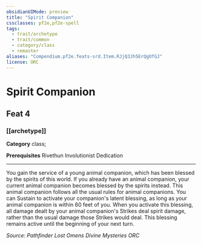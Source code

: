 ```yaml
---
obsidianUIMode: preview
title: "Spirit Companion"
cssclasses: pf2e,pf2e-spell
tags:
  - trait/archetype
  - trait/common
  - category/class
  - remaster
aliases: "Compendium.pf2e.feats-srd.Item.RJjQ3Jh5ErQgOfGJ"
license: ORC
---
```

# Spirit Companion
## Feat 4
### [[archetype]]

**Category** class; 



**Prerequisites** Rivethun Involutionist Dedication
* * *
You gain the service of a young animal companion, which has been blessed by the spirits of this world. If you already have an animal companion, your current animal companion becomes blessed by the spirits instead. This animal companion follows all the usual rules for animal companions. You can Sustain to activate your companion's latent blessing, as long as your animal companion is within 60 feet of you. When you activate this blessing, all damage dealt by your animal companion's Strikes deal spirit damage, rather than the usual damage those Strikes would deal. This blessing remains active until the beginning of your next turn.

*Source: Pathfinder Lost Omens Divine Mysteries*
*ORC*